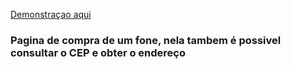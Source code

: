 <a href="https://youtu.be/vpgtuBR_4r8">Demonstraçao aqui</a>
<br>
<h3>Pagina de compra de um fone, nela tambem é possivel consultar o CEP e obter o endereço<h3>

